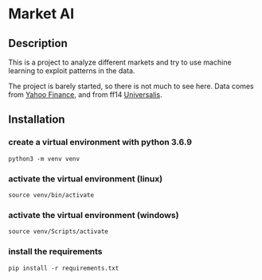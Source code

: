 # Market AI

## Description
This is a project to analyze different markets and try to use machine learning to exploit patterns in the data.

The project is barely started, so there is not much to see here. Data comes from [Yahoo Finance](https://finance.yahoo.com/), and from ff14 [Universalis](https://universalis.app/).

## Installation

### create a virtual environment with python 3.6.9
```
python3 -m venv venv
```

### activate the virtual environment (linux)
```
source venv/bin/activate
```

### activate the virtual environment (windows)
```
source venv/Scripts/activate
```

### install the requirements
```
pip install -r requirements.txt
```